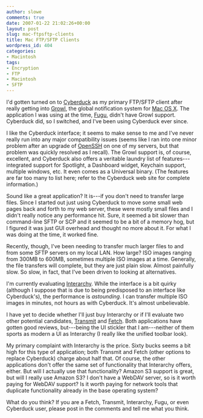 ```yaml
---
author: slowe
comments: true
date: 2007-01-22 21:02:26+00:00
layout: post
slug: mac-ftpsftp-clients
title: Mac FTP/SFTP Clients
wordpress_id: 404
categories:
- Macintosh
tags:
- Encryption
- FTP
- Macintosh
- SFTP
---
```


I'd gotten turned on to [Cyberduck](http://cyberduck.ch/) as my primary FTP/SFTP client after really getting into [Growl](http://growl.info/), the global notification system for [Mac OS X](http://www.apple.com/macosx/). The application I was using at the time, [Fugu](http://rsug.itd.umich.edu/software/fugu/), didn't have Growl support. Cyberduck did, so I switched, and I've been using Cyberduck ever since.

I like the Cyberduck interface; it seems to make sense to me and I've never really run into any major compatibility issues (seems like I ran into one minor problem after an upgrade of [OpenSSH](http://www.openssh.org/) on one of my servers, but that problem was quickly resolved as I recall). The Growl support is, of course, excellent, and Cyberduck also offers a veritable laundry list of features---integrated support for Spotlight, a Dashboard widget, Keychain support, multiple windows, etc. It even comes as a Universal binary. (The features are far too many to list here; refer to the Cyberduck web site for complete information.)

Sound like a great application? It is---if you don't need to transfer large files. Since I started out just using Cyberduck to move some small web pages back and forth to my web server, these were mostly small files and I didn't really notice any performance hit. Sure, it seemed a bit slower than command-line SFTP or SCP and it seemed to be a bit of a memory hog, but I figured it was just GUI overhead and thought no more about it. For what I was doing at the time, it worked fine.

Recently, though, I've been needing to transfer much larger files to and from some SFTP servers on my local LAN. How large? ISO images ranging from 300MB to 600MB, sometimes multiple ISO images at a time. Generally, the file transfers will complete, but they are just plain slow. Almost painfully slow. So slow, in fact, that I've been driven to looking at alternatives.

I'm currently evaluating [Interarchy](http://www.interarchy.com/). While the interface is a bit quirky (although I suppose that is due to being predisposed to an interface like Cyberduck's), the performance is _astounding_. I can transfer multiple ISO images in minutes, not hours as with Cyberduck. It's almost unbelievable.

I have yet to decide whether I'll just buy Interarchy or if I'll evaluate two other potential candidates, [Transmit](http://www.panic.com/transmit/) and [Fetch](http://www.fetchsoftworks.com/). Both applications have gotten good reviews, but---being the UI stickler that I am---neither of them sports as modern a UI as Interarchy (I really like the unified toolbar look).

My primary complaint with Interarchy is the price. Sixty bucks seems a bit high for this type of application; both Transmit and Fetch (other options to replace Cyberduck) charge about half that. Of course, the other applications don't offer the same set of functionality that Interarchy offers, either. But will I actually use that functionality? Amazon S3 support is great, but will I really use Amazon S3? I don't have a WebDAV server, so is it worth paying for WebDAV support? Is it worth paying for network tools that duplicate functionality already in the base operating system?

What do you think? If you are a Fetch, Transmit, Interarchy, Fugu, or even Cyberduck user, please post in the comments and tell me what you think.
